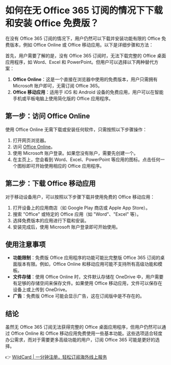 # 如何在无 Office 365 订阅的情况下下载和安装 Office 免费版？

在没有 Office 365 订阅的情况下，用户仍然可以下载并安装功能有限的 Office 免费版本，例如 Office Online 或 Office 移动应用。以下是详细步骤和方法：

首先，用户需要了解的是，没有 Office 365 订阅时，无法下载完整的 Office 桌面应用程序，如 Word、Excel 和 PowerPoint。但用户可以选择以下两种替代方案：

1. **Office Online**：这是一个直接在浏览器中使用的免费版本，用户只需拥有 Microsoft 账户即可，无需订阅 Office 365。
2. **Office 移动应用**：适用于 iOS 和 Android 设备的免费应用，用户可以在智能手机或平板电脑上使用简化版的 Office 应用程序。

## 第一步：访问 Office Online

使用 Office Online 无需下载或安装任何软件，只需按照以下步骤操作：

1. 打开网页浏览器。
2. 访问 [Office Online](https://www.office.com)。
3. 使用 Microsoft 账户登录。如果您没有账户，需要先创建一个。
4. 在主页上，您会看到 Word、Excel、PowerPoint 等应用的图标。点击任何一个图标即可开始使用相应的 Office 应用程序。

## 第二步：下载 Office 移动应用

对于移动设备用户，可以按照以下步骤下载并使用免费的 Office 移动应用：

1. 打开设备上的应用商店（如 Google Play 商店或 Apple App Store）。
2. 搜索 "Office" 或特定的 Office 应用（如 "Word"、"Excel" 等）。
3. 选择免费版本的应用进行下载和安装。
4. 安装完成后，使用 Microsoft 账户登录即可开始使用。

## 使用注意事项

- **功能限制**：免费版 Office 应用程序的功能可能比完整版 Office 365 订阅的桌面版本有限。例如，Office Online 和移动应用可能不支持所有高级功能和模板。
- **文件存储**：使用 Office Online 时，文件默认存储在 OneDrive 中，用户需要有足够的存储空间来保存文件。如果使用 Office 移动应用，文件可以保存在设备上或上传到 OneDrive。
- **广告**：免费版 Office 可能会显示广告，这在订阅版中是不存在的。

## 结论

虽然无 Office 365 订阅无法获得完整的 Office 桌面应用程序，但用户仍然可以通过 Office Online 和 Office 移动应用免费使用一些基本功能。这些选项适合轻度办公需求，而对于需要更多高级功能的用户，订阅 Office 365 可能是更好的选择。

👉 [WildCard | 一分钟注册，轻松订阅海外线上服务](https://bbtdd.com/WildCard)